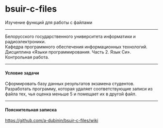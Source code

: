 # bsuir-c-files
Изучение функций для работы с файлами

***

Белорусского государственного университета информатики и радиоэлектроники.<br />
Кафедра программного обеспечения информационных технологий.<br />
Дисциплина «Языки программирования. Часть 2. Язык Си».<br />
Контрольная работа.<br />

***

#### Условие задачи
Сформировать базу данных результатов экзамена студентов. Разработать программу, которая удаляет соответствующие записи из файла тех, чья оценка меньше 5 и помещает их в другой файл.

***

#### Пояснительная записка
https://github.com/a-dubinin/bsuir-c-files/wiki
